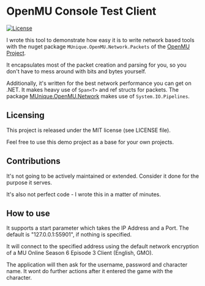 # OpenMU Console Test Client #

[![License](https://img.shields.io/badge/license-MIT-blue.svg)](LICENSE)

I wrote this tool to demonstrate how easy it is to write network based tools with the nuget package ```MUnique.OpenMU.Network.Packets``` of the [OpenMU Project](https://github.com/MUnique/OpenMU/).

It encapsulates most of the packet creation and parsing for you, so you don't have to mess around with bits and bytes yourself.

Additionally, it's written for the best network performance you can get on .NET. It makes heavy use of ```Span<T>``` and ref structs for packets. The package [MUnique.OpenMU.Network](https://github.com/MUnique/OpenMU/tree/master/src/Network) makes use of ```System.IO.Pipelines```.

## Licensing ##
This project is released under the MIT license (see LICENSE file).

Feel free to use this demo project as a base for your own projects.

## Contributions ##
It's not going to be actively maintained or extended. Consider it done for the purpose it serves.

It's also not perfect code - I wrote this in a matter of minutes.

## How to use ##
It supports a start parameter which takes the IP Address and a Port. The default is "127.0.0.1:55901", if nothing is specified.

It will connect to the specified address using the default network encryption of a MU Online Season 6 Episode 3 Client (English, GMO).

The application will then ask for the username, password and character name.
It wont do further actions after it entered the game with the character.
